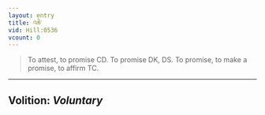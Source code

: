 ```yaml
---
layout: entry
title: འཆེ་
vid: Hill:0536
vcount: 0
---
```

> To attest, to promise CD\. To promise DK, DS\. To promise, to make a promise, to affirm TC\.

---
Volition: _Voluntary_
---

